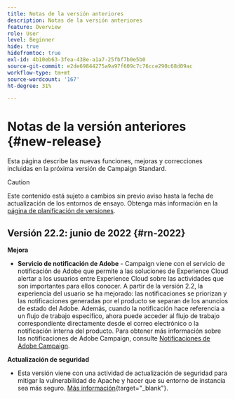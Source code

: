 ```yaml
---
title: Notas de la versión anteriores
description: Notas de la versión anteriores
feature: Overview
role: User
level: Beginner
hide: true
hidefromtoc: true
exl-id: 4b10eb63-3fea-438e-a1a7-25fbf7b0e5b0
source-git-commit: e2de69844275a9a97f609c7c76cce290c68d09ac
workflow-type: tm+mt
source-wordcount: '167'
ht-degree: 31%

---
```


# Notas de la versión anteriores {#new-release}

Esta página describe las nuevas funciones, mejoras y correcciones incluidas en la próxima versión de Campaign Standard.

>[!CAUTION]
>
> Este contenido está sujeto a cambios sin previo aviso hasta la fecha de actualización de los entornos de ensayo. Obtenga más información en la [página de planificación de versiones](../../rn/using/release-planning.md).

## Versión 22.2: junio de 2022 {#rn-2022}

**Mejora**

* **Servicio de notificación de Adobe** - Campaign viene con el servicio de notificación de Adobe que permite a las soluciones de Experience Cloud alertar a los usuarios entre Experience Cloud sobre las actividades que son importantes para ellos conocer. A partir de la versión 2.2, la experiencia del usuario se ha mejorado: las notificaciones se priorizan y las notificaciones generadas por el producto se separan de los anuncios de estado del Adobe. Además, cuando la notificación hace referencia a un flujo de trabajo específico, ahora puede acceder al flujo de trabajo correspondiente directamente desde el correo electrónico o la notificación interna del producto.  Para obtener más información sobre las notificaciones de Adobe Campaign, consulte [Notificaciones de Adobe Campaign](../../administration/using/sending-internal-notifications.md).


**Actualización de seguridad**

* Esta versión viene con una actividad de actualización de seguridad para mitigar la vulnerabilidad de Apache y hacer que su entorno de instancia sea más seguro. [Más información](https://experienceleague.adobe.com/docs/campaign-classic/using/technotes/technote-migration/acc-apache-upgrade.html){target=&quot;_blank&quot;}.

